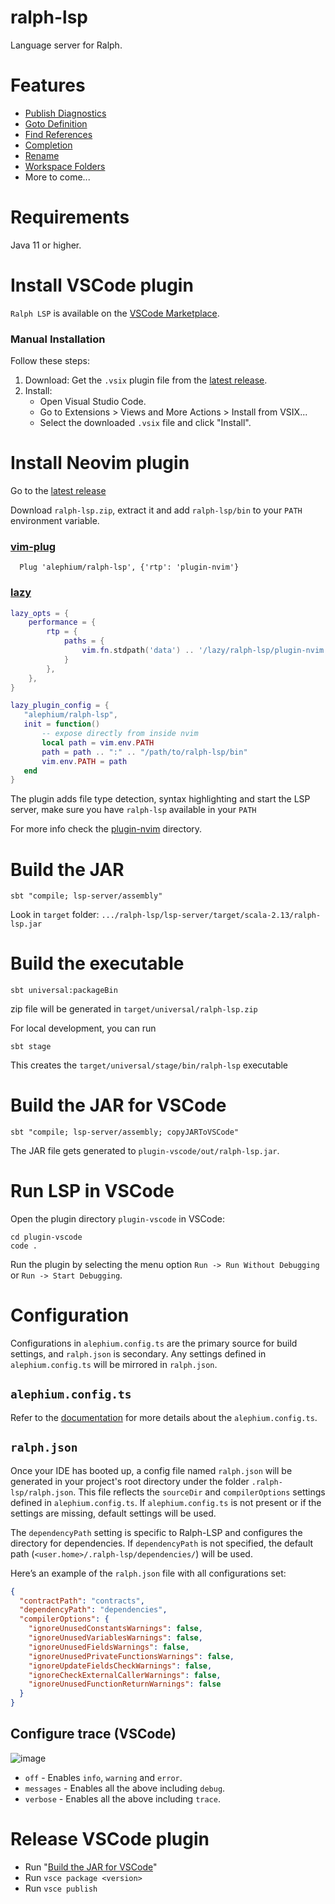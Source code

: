 # ralph-lsp

Language server for Ralph.

# Features

- [Publish Diagnostics](https://microsoft.github.io/language-server-protocol/specifications/lsp/3.17/specification/#textDocument_publishDiagnostics)
- [Goto Definition](https://microsoft.github.io/language-server-protocol/specifications/lsp/3.17/specification/#textDocument_definition)
- [Find References](https://microsoft.github.io/language-server-protocol/specifications/lsp/3.17/specification/#textDocument_references)
- [Completion](https://microsoft.github.io/language-server-protocol/specifications/lsp/3.17/specification/#textDocument_completion)
- [Rename](https://microsoft.github.io/language-server-protocol/specifications/lsp/3.17/specification/#textDocument_rename)
- [Workspace Folders](https://microsoft.github.io/language-server-protocol/specifications/lsp/3.17/specification/#workspace_workspaceFolders)
- More to come...

# Requirements

Java 11 or higher.

# Install VSCode plugin

`Ralph LSP` is available on the [VSCode Marketplace](https://marketplace.visualstudio.com/items?itemName=alephium.ralph-lsp).

### Manual Installation

Follow these steps:

1. Download: Get the `.vsix` plugin file from the [latest release](https://github.com/alephium/ralph-lsp/releases/latest).
2. Install:
    - Open Visual Studio Code.
    - Go to Extensions > Views and More Actions > Install from VSIX...
    - Select the downloaded `.vsix` file and click "Install".

# Install Neovim plugin

Go to the [latest release](https://github.com/alephium/ralph-lsp/releases/latest)

Download `ralph-lsp.zip`, extract it and add `ralph-lsp/bin` to your `PATH` environment variable.

### [vim-plug](https://github.com/junegunn/vim-plug)

```vim
  Plug 'alephium/ralph-lsp', {'rtp': 'plugin-nvim'}
```

### [lazy](https://github.com/folke/lazy.nvim)

```lua
lazy_opts = {
    performance = {
        rtp = {
            paths = {
                vim.fn.stdpath('data') .. '/lazy/ralph-lsp/plugin-nvim'
            }
        },
    },
}

lazy_plugin_config = {
   "alephium/ralph-lsp",
   init = function()
       -- expose directly from inside nvim
       local path = vim.env.PATH
       path = path .. ":" .. "/path/to/ralph-lsp/bin"
       vim.env.PATH = path
   end
}
```

The plugin adds file type detection, syntax highlighting and start the LSP server, make sure you have `ralph-lsp` available in your `PATH`

For more info check the [plugin-nvim](plugin-nvim) directory.

# Build the JAR

```shell
sbt "compile; lsp-server/assembly"
```

Look in `target` folder: `.../ralph-lsp/lsp-server/target/scala-2.13/ralph-lsp.jar`

# Build the executable

```shell
sbt universal:packageBin
```
zip file will be generated in `target/universal/ralph-lsp.zip`

For local development, you can run
```shell
sbt stage
```

This creates the `target/universal/stage/bin/ralph-lsp` executable

# Build the JAR for VSCode

```shell
sbt "compile; lsp-server/assembly; copyJARToVSCode"
```

The JAR file gets generated to `plugin-vscode/out/ralph-lsp.jar`.

# Run LSP in VSCode

Open the plugin directory `plugin-vscode` in VSCode:

```shell
cd plugin-vscode
code .
```

Run the plugin by selecting the menu option `Run -> Run Without Debugging` or `Run -> Start Debugging`.

# Configuration

Configurations in `alephium.config.ts` are the primary source for build settings, and `ralph.json` is secondary.
Any settings defined in `alephium.config.ts` will be mirrored in `ralph.json`.

## `alephium.config.ts`

Refer to the [documentation](https://docs.alephium.org/sdk/cli/#configuration) for more details about the `alephium.config.ts`.

## `ralph.json`

Once your IDE has booted up, a config file named `ralph.json` will be generated in your project's root
directory under the folder `.ralph-lsp/ralph.json`.
This file reflects the `sourceDir` and `compilerOptions` settings defined in `alephium.config.ts`.
If `alephium.config.ts` is not present or if the settings are missing, default settings will be used.

The `dependencyPath` setting is specific to Ralph-LSP and configures the directory for dependencies.
If `dependencyPath` is not specified, the default path (`<user.home>/.ralph-lsp/dependencies/`) will be used.

Here’s an example of the `ralph.json` file with all configurations set:

```json
{
  "contractPath": "contracts",
  "dependencyPath": "dependencies",
  "compilerOptions": {
    "ignoreUnusedConstantsWarnings": false,
    "ignoreUnusedVariablesWarnings": false,
    "ignoreUnusedFieldsWarnings": false,
    "ignoreUnusedPrivateFunctionsWarnings": false,
    "ignoreUpdateFieldsCheckWarnings": false,
    "ignoreCheckExternalCallerWarnings": false,
    "ignoreUnusedFunctionReturnWarnings": false
  }
}
```

## Configure trace (VSCode)

![image](https://github.com/alephium/ralph-lsp/assets/1773953/ac537faf-492f-468a-ab88-a39323e6e821)

- `off` - Enables `info`, `warning` and `error`.
- `messages` - Enables all the above including `debug`.
- `verbose` - Enables all the above including `trace`.

# Release VSCode plugin

- Run "[Build the JAR for VSCode](#build-the-jar-for-vscode)"
- Run `vsce package <version>`
- Run `vsce publish`
